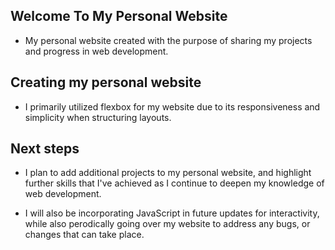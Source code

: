 ## Welcome To My Personal Website 

- My personal website created with the purpose of sharing my projects and progress in web development. 

## Creating my personal website

- I primarily utilized flexbox for my website due to its responsiveness and simplicity when structuring layouts.

## Next steps 

- I plan to add additional projects to my personal website, and highlight further skills that I've achieved as I continue to deepen my knowledge of web development. 

- I will also be incorporating JavaScript in future updates for interactivity, while also perodically going over my website to address any bugs, or changes that can take place.